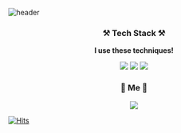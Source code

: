 ![header](https://capsule-render.vercel.app/api?type=Slice&color=D9B9FC&height=300&section=header&text=Claire&fontSize=90&textcolor=)

<h3 align="center">⚒️ Tech Stack ⚒️</h3>
<p align="center"><b>I use these techniques!</b></p>
<p align="center">
    <img src="https://img.shields.io/badge/Java-palegoldenrod?style=flat-square&logo=Java&logoColor=red"/>
    <img src="https://img.shields.io/badge/Spring-white?style=flat-square&logo=Spring&logoColor=white&color=6DB33F"/>
    <img src="https://img.shields.io/badge/Python-blue?style=flat-square&logo=Python&logoColor=white"/>
</p>
<h3 align="center">📮 Me 📮</h3>
<p align="center">
    <a href="mailto:jungclaire9405@gmail.com">
        <img src="https://img.shields.io/badge/Gmail-d14836?style=flat-square&logo=Gmail&logoColor=white&link=mailto:jungclaire9405@gmail.com">
    </a>
</p>

[![Hits](https://hits.seeyoufarm.com/api/count/incr/badge.svg?url=https%3A%2F%2Fgithub.com%2Fjungclaire&count_bg=%2379C83D&title_bg=%23555555&icon=&icon_color=%23E7E7E7&title=hits&edge_flat=false)](https://hits.seeyoufarm.com)
